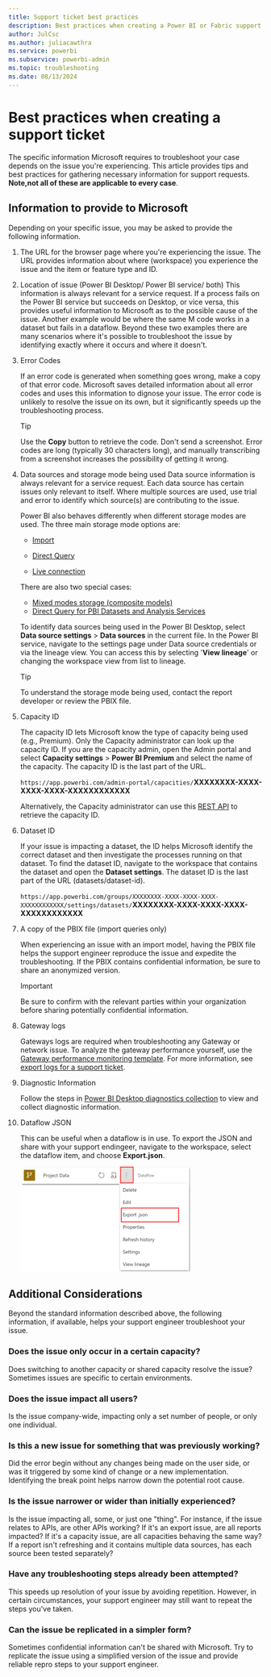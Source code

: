 ```yaml
---
title: Support ticket best practices
description: Best practices when creating a Power BI or Fabric support ticket 
author: JulCsc
ms.author: juliacawthra
ms.service: powerbi
ms.subservice: powerbi-admin
ms.topic: troubleshooting
ms.date: 08/13/2024
---
```


# Best practices when creating a support ticket

The specific information Microsoft requires to troubleshoot your case depends on the issue you're experiencing. This article provides tips and best practices for gathering necessary information for support requests. **Note,not all of these are applicable to every case**.  

## Information to provide to Microsoft

Depending on your specific issue, you may be asked to provide the following information.

1. The URL for the browser page where you're experiencing the issue.
    The URL provides information about where (workspace) you experience the issue and the item or feature type and ID.

2. Location of issue (Power BI Desktop/ Power BI service/ both)
    This information is always relevant for a service request. If a process fails on the Power BI service but succeeds on Desktop, or vice versa, this provides useful information to Microsoft as to the possible cause of the issue. Another example would be where the same M code works in a dataset but fails in a dataflow. Beyond these two examples there are many scenarios where it's possible to troubleshoot the issue by identifying exactly where it occurs and where it doesn't.

3. Error Codes

    If an error code is generated when something goes wrong, make a copy of that error code. Microsoft saves detailed information about all error codes and uses this information to dignose your issue. The error code is unlikely to resolve the issue on its own, but it significantly speeds up the troubleshooting process.

    > [!Tip]
    > Use the **Copy** button to retrieve the code. Don't send a screenshot. Error codes are long (typically 30 characters long), and manually transcribing from a screenshot increases the possibility of getting it wrong.  

4. Data sources and storage mode being used
    Data source information is always relevant for a service request. Each data source has certain issues only relevant to itself. Where multiple sources are used, use trial and error to identify which source(s) are contributing to the issue. 
    
    Power BI also behaves differently when different storage modes are used. The three main storage mode options are:

    -   [Import](../connect-data/service-dataset-modes-understand.md#import-mode)

    -   [Direct Query](../connect-data/service-dataset-modes-understand.md#directquery-mode)

    -   [Live connection](../connect-data/service-live-connect-dq-datasets.md)

    There are also two special cases:

    - [Mixed modes storage (composite models)](../transform-model/desktop-composite-models.md)
    - [Direct Query for PBI Datasets and Analysis Services](../connect-data/desktop-directquery-datasets-azure-analysis-services.md)

    To identify data sources being used in the Power BI Desktop, select **Data source settings** > **Data sources** in the current file. In the Power BI service, navigate to the settings page under Data source credentials or via the lineage view. You can access this by selecting '**View lineage**' or changing the workspace view from list to lineage. 


   > [!Tip]
   >To understand the storage mode being used, contact the report developer or review the PBIX file.

5. Capacity ID

     The capacity ID lets Microsoft know the type of capacity being used (e.g., Premium). Only the Capacity administrator can look up the capacity ID. If you are the capacity admin, open the Admin portal and select **Capacity settings** > **Power BI Premium** and select the name of the capacity. The capacity ID is the last part of the URL. 

    `https://app.powerbi.com/admin-portal/capacities/`**XXXXXXXX-XXXX-XXXX-XXXX-XXXXXXXXXXXX**

    Alternatively, the Capacity administrator can use this [REST API](/rest/api/power-bi/capacities/get-capacities) to retrieve the capacity ID. 

6. Dataset ID

    If your issue is impacting a dataset, the ID helps Microsoft identify the correct dataset and then investigate the processes running on that dataset. To find the dataset ID, navigate to the workspace that contains the dataset and open the **Dataset settings**. The dataset ID is the last part of the URL (datasets/dataset-id).

    `https://app.powerbi.com/groups/XXXXXXXX-XXXX-XXXX-XXXX-XXXXXXXXXXXX/settings/datasets/`**XXXXXXXX-XXXX-XXXX-XXXX-XXXXXXXXXXXX**


7. A copy of the PBIX file (import queries only)

    When experiencing an issue with an import model, having the PBIX file helps the support engineer reproduce the issue and expedite the troubleshooting. If the PBIX contains confidential information, be sure to share an anonymized version. 

    > [!IMPORTANT]
    > Be sure to confirm with the relevant parties within your organization before sharing potentially confidential information.

8. Gateway logs

    Gateways logs are required when troubleshooting any Gateway or network issue. To analyze the gateway performance yourself, use the [Gateway performance monitoring template](/data-integration/gateway/service-gateway-performance). For more information, see [export logs for a support ticket](../connect-data/service-gateway-onprem-tshoot.md#export-logs-for-a-support-ticket).

9. Diagnostic Information

    Follow the steps in [Power BI Desktop diagnostics collection](../fundamentals/desktop-diagnostics.md) to view and collect diagnostic information. 

10. Dataflow JSON

    This can be useful when a dataflow is in use. To export the JSON and share with your support endingeer, navigate to the workspace, select the dataflow item, and choose **Export.json**.

    ![export json](media/service-support-options/export-json.png)

## Additional Considerations

Beyond the standard information described above, the following information, if available, helps your support engineer troubleshoot your issue.  

### Does the issue only occur in a certain capacity?

Does switching to another capacity or shared capacity resolve the issue? Sometimes issues are specific to certain environments.

### Does the issue impact all users?

Is the issue company-wide, impacting only a set number of people, or only one individual.  

### Is this a new issue for something that was previously working?

Did the error begin without any changes being made on the user side, or was it triggered by some kind of change or a new implementation. Identifying the break point helps narrow down the potential root cause.

### Is the issue narrower or wider than initially experienced?

Is the issue impacting all, some, or just one "thing". For instance, if the issue relates to APIs, are other APIs working? If it's an export issue, are all reports impacted? If it's a capacity issue, are all capacities behaving the same way? If a report isn't refreshing and it contains multiple data sources, has each source been tested separately? 

### Have any troubleshooting steps already been attempted?

This speeds up resolution of your issue by avoiding repetition. However, in certain circumstances, your support engineer may still want to repeat the steps you've taken.

### Can the issue be replicated in a simpler form?

Sometimes confidential information can't be shared with Microsoft. Try to replicate the issue using a simplified version of the issue and provide reliable repro steps to your support engineer.


